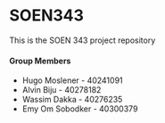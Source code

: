 # SOEN343
This is the SOEN 343 project repository

#### Group Members
- Hugo Moslener - 40241091
- Alvin Biju - 40278182
- Wassim Dakka - 40276235
- Emy Om Sobodker - 40300379

